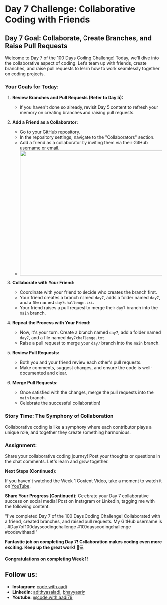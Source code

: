 # Day 7 Challenge: Collaborative Coding with Friends

## Day 7 Goal: Collaborate, Create Branches, and Raise Pull Requests

Welcome to Day 7 of the 100 Days Coding Challenge! Today, we'll dive into the collaborative aspect of coding. Let's team up with friends, create branches, and raise pull requests to learn how to work seamlessly together on coding projects.

### Your Goals for Today:

1. **Review Branches and Pull Requests (Refer to Day 5):**

   - If you haven't done so already, revisit Day 5 content to refresh your memory on creating branches and raising pull requests.

2. **Add a Friend as a Collaborator:**

   - Go to your GitHub repository.
   - In the repository settings, navigate to the "Collaborators" section.
   - Add a friend as a collaborator by inviting them via their GitHub username or email.
   - <center><img src="https://github.com/adithyasai/100daysofcodingchallenge/blob/week1/images/week1_ss13.png" width="800" height="400"></center>

3. **Collaborate with Your Friend:**

   - Coordinate with your friend to decide who creates the branch first.
   - Your friend creates a branch named `day7`, adds a folder named `day7`, and a file named `day7challenge.txt`.
   - Your friend raises a pull request to merge their `day7` branch into the `main` branch.

4. **Repeat the Process with Your Friend:**

   - Now, it's your turn. Create a branch named `day7`, add a folder named `day7`, and a file named `day7challenge.txt`.
   - Raise a pull request to merge your `day7` branch into the `main` branch.

5. **Review Pull Requests:**

   - Both you and your friend review each other's pull requests.
   - Make comments, suggest changes, and ensure the code is well-documented and clear.

6. **Merge Pull Requests:**
   - Once satisfied with the changes, merge the pull requests into the `main` branch.
   - Celebrate the successful collaboration!

### Story Time: The Symphony of Collaboration

Collaborative coding is like a symphony where each contributor plays a unique role, and together they create something harmonious.

### Assignment:

Share your collaborative coding journey! Post your thoughts or questions in the chat comments. Let's learn and grow together.

**Next Steps (Continued):**

If you haven't watched the Week 1 Content Video, take a moment to watch it on [YouTube](https://www.youtube.com/watch?v=6Cvz9qz6WNU).

**Share Your Progress (Continued):**
Celebrate your Day 7 collaborative success on social media! Post on Instagram or LinkedIn, tagging me with the following content:

"I've completed Day 7 of the 100 Days Coding Challenge! Collaborated with a friend, created branches, and raised pull requests. My GitHub username is <add your yourname here>. #Day7of100dayscodingchallenge #100dayscodingchallenge #codewithaadi"

**Fantastic job on completing Day 7! Collaboration makes coding even more exciting. Keep up the great work!** 🚀💻

**Congratulations on completing Week 1!**

## Follow us:

- **Instagram:** [code.with.aadi](https://www.instagram.com/code.with.aadi/)
- **Linkedin:** [adithyasaladi](https://www.linkedin.com/in/adithyasaladi/), [bhavyasriy](https://www.linkedin.com/in/bhavyasriy/)
- **Youtube:** [@code.with.aadi79](https://www.youtube.com/@Code.with.aadi79)

